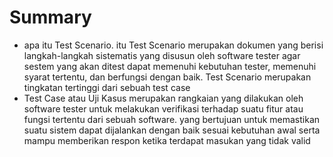 # Summary

- apa itu Test Scenario. itu Test Scenario merupakan dokumen yang berisi langkah-langkah sistematis yang disusun oleh software tester agar sestem yang akan ditest dapat memenuhi kebutuhan tester, memenuhi syarat tertentu, dan berfungsi dengan baik. Test Scenario merupakan tingkatan tertinggi dari sebuah test case
- Test Case atau Uji Kasus merupakan rangkaian yang dilakukan oleh software tester untuk melakukan verifikasi terhadap suatu fitur atau fungsi tertentu dari sebuah software. yang bertujuan untuk memastikan suatu sistem dapat dijalankan dengan baik sesuai kebutuhan awal serta mampu memberikan respon ketika terdapat masukan yang tidak valid
